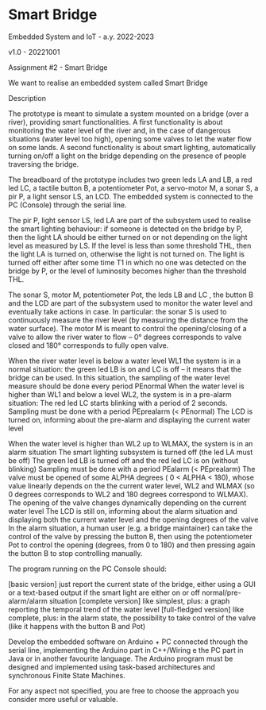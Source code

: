 # Smart Bridge

Embedded System and IoT  - a.y. 2022-2023

v1.0 - 20221001

Assignment #2 - Smart Bridge

We want to realise an embedded system called Smart Bridge

Description 

The prototype  is meant to simulate a system mounted on a bridge (over a river), providing smart functionalities.
A first functionality is about  monitoring the water level of the river and, in the case of dangerous situations (water level too high), opening some valves to let the water flow on some lands. 
A second functionality is about smart lighting, automatically turning on/off a light on the bridge depending on the presence of people traversing the bridge.

The breadboard of the prototype includes two green leds LA and LB, a red led LC, a tactile button B, a potentiometer Pot, a servo-motor M, a sonar S, a pir P, a light sensor LS, an LCD. The embedded system is connected to the PC (Console) through the serial line. 

The pir P, light sensor LS, led LA are part of the subsystem used to realise the smart lighting behaviour:
if someone is detected on the bridge  by P, then the light LA  should be either turned on or not depending on the light level as measured by LS. 
If the level is less than some threshold THL, then the light LA is turned on, otherwise the light is not turned on. 
The light is turned off either after some time T1 in which no one was detected on the bridge by P, or the level of luminosity becomes higher than the threshold THL.

The sonar S, motor M, potentiometer Pot, the leds LB and LC , the button B and the LCD are part of the subsystem used to monitor the water level and eventually take actions in case.  In particular:
 the sonar S is used to continuously measure the river level  (by measuring the distance from the water surface). 
The motor M is meant to control the opening/closing of a valve to allow the river water to flow – 0° degrees corresponds to valve closed and 180° corresponds to fully open valve.

When the river water level is below a water level WL1 the system is in a normal situation:
the green led LB is on and LC is off – it means that the bridge can be used. 
In this situation, the sampling of the water level measure should be done every period PEnormal 
When the water level is higher than WL1 and below a level WL2, the system is in a pre-alarm situation: 
The red led LC starts blinking with a period of 2 seconds.  
Sampling must be done with a period PEprealarm (< PEnormal)
The LCD is turned on, informing about the pre-alarm and displaying the current water level

When the water level is higher than WL2 up to WLMAX, the system is in an alarm situation
The smart lighting subsystem is turned off (the led LA must be off)
The green led LB  is turned off and the red led LC is on (without blinking)
Sampling must be done with a period PEalarm (< PEprealarm)
The valve must be opened of some ALPHA degrees ( 0 < ALPHA < 180), whose value linearly depends on the the current water level, WL2 and WLMAX (so 0 degrees corresponds to WL2 and 180 degrees correspond to WLMAX). The opening of the valve changes dynamically depending on the current water level
The LCD is still on, informing about the alarm situation and displaying both the current water level and the opening degrees of the valve 
In the alarm situation, a human user (e.g. a bridge maintainer) can take the control of the valve by pressing the button B, then using the potentiometer Pot to control the opening (degrees, from 0 to 180) and then pressing again the button B to stop controlling manually. 

The program running on the PC Console should:

[basic version] just report the current state of the bridge, either using a GUI or a text-based output
if the smart light are either on or off
normal/pre-alarm/alarm situation
[complete version] like simplest, plus:
a graph reporting the temporal trend of the water level 
[full-fledged version] like complete, plus:
in the alarm state, the possibility to take control of the valve (like it happens with the button B and Pot)




Develop the embedded software on Arduino + PC connected through the serial line, implementing the Arduino part in C++/Wiring e the PC part in Java or in another favourite language.  The Arduino program must be designed and implemented using task-based architectures and synchronous Finite State Machines.

For any aspect not specified, you are free to choose the approach you consider more useful or valuable.

